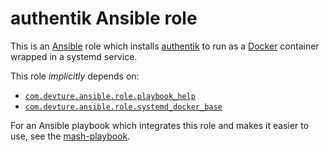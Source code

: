 <!--
SPDX-FileCopyrightText: 2023 Julian-Samuel Gebühr
SPDX-FileCopyrightText: 2023 Slavi Pantaleev

SPDX-License-Identifier: AGPL-3.0-or-later
-->

# authentik Ansible role

This is an [Ansible](https://www.ansible.com/) role which installs [authentik](https://goauthentik.io/) to run as a [Docker](https://www.docker.com/) container wrapped in a systemd service.

This role *implicitly* depends on:

- [`com.devture.ansible.role.playbook_help`](https://github.com/devture/com.devture.ansible.role.playbook_help)
- [`com.devture.ansible.role.systemd_docker_base`](https://github.com/devture/com.devture.ansible.role.systemd_docker_base)

For an Ansible playbook which integrates this role and makes it easier to use, see the [mash-playbook](https://github.com/mother-of-all-self-hosting/mash-playbook).
